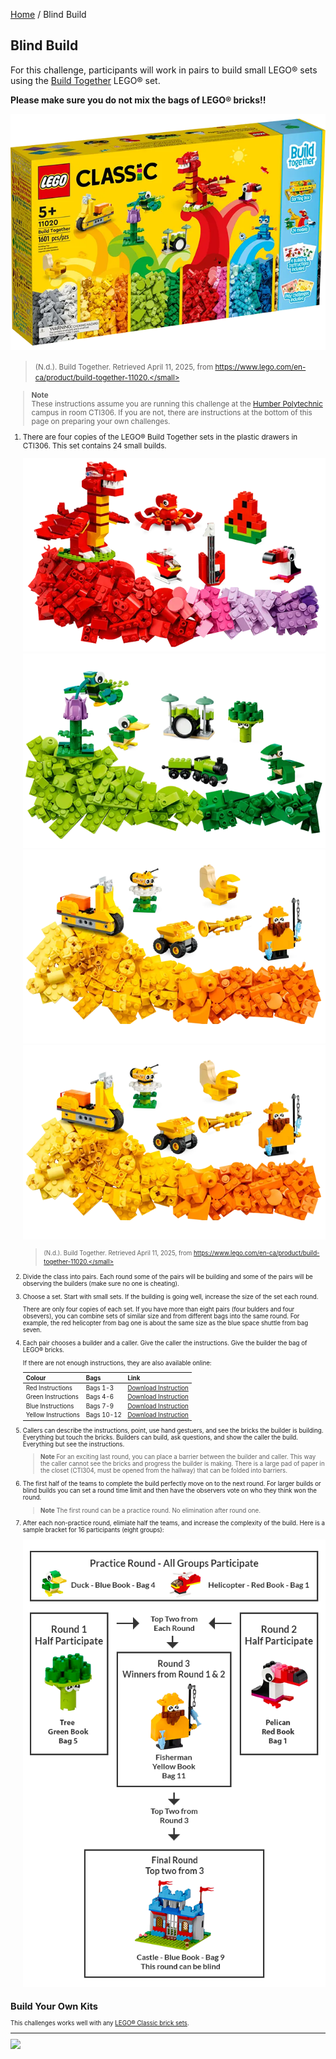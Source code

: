 [Home](/) / Blind Build

<style>@import url("//readme.codeadam.ca/readme.css");</style>

## Blind Build

For this challenge, participants will work in pairs to build small LEGO&reg; sets using the [Build Together](https://www.lego.com/en-ca/product/build-together-11020) LEGO&reg; set.

**Please make sure you do not mix the bags of LEGO&reg; bricks!!**

![Build Together](/images/blind/blind-build-together.png)

> <small>(N.d.). Build Together. Retrieved April 11, 2025, from https://www.lego.com/en-ca/product/build-together-11020.</small>

> **Note**  
> These instructions assume you are running this challenge at the [Humber Polytechnic](https://humber.ca/) campus in room CTI306. If you are not, there are instructions at the bottom of this page on preparing your own challenges.

1. There are four copies of the LEGO&reg; Build Together sets in the plastic drawers in CTI306. This set contains 24 small builds.

    ![Build Together - Red Sets](/images/blind/blind-red-bags.png)
    ![Build Together - Green Sets](/images/blind/blind-green-bags.png)
    ![Build Together - Blue Sets](/images/blind/blind-blue-bags.png)
    ![Build Together - Yellow Sets](/images/blind/blind-yellow-bags.png)

    > <small>(N.d.). Build Together. Retrieved April 11, 2025, from https://www.lego.com/en-ca/product/build-together-11020.</small>

2. Divide the class into pairs. Each round some of the pairs will be building and some of the pairs will be observing the builders (make sure no one is cheating).

3. Choose a set. Start with small sets. If the building is going well, increase the size of the set each round. 

    There are only four copies of each set. If you have more than eight pairs (four bulders and four obsevers), you can combine sets of similar size and from different bags into the same round. For example, the red helicopter from bag one is about the same size as the blue space shuttle from bag seven.

4. Each pair chooses a builder and a caller. Give the caller the instructions. Give the builder the bag of LEGO&reg; bricks.

    If there are not enough instructions, they are also available online:

    | Colour | Bags | Link |
    | --- | --- | --- |
    | Red Instructions | Bags 1-3 | [Download Instruction](https://www.lego.com/cdn/product-assets/product.bi.core.pdf/6414836.pdf) |
    | Green Instructions | Bags 4-6 | [Download Instruction](https://www.lego.com/cdn/product-assets/product.bi.core.pdf/6414839.pdf) |
    | Blue Instructions | Bags 7-9 | [Download Instruction](https://www.lego.com/cdn/product-assets/product.bi.core.pdf/6414842.pdf) |
    | Yellow Instructions | Bags 10-12 | [Download Instruction](https://www.lego.com/cdn/product-assets/product.bi.core.pdf/6414845.pdf) |

5. Callers can describe the instructions, point, use hand gestuers, and see the bricks the builder is building. Everything but touch the bricks. Builders can build, ask questions, and show the caller the build. Everything but see the instructions. 

    > **Note**
    > For an exciting last round, you can place a barrier between the builder and caller. This way the caller cannot see the bricks and progress the builder is making. There is a large pad of paper in the closet (CTI304, must be opened from the hallway) that can be folded into barriers. 

6. The first half of the teams to complete the build perfectly move on to the next round. For larger builds or blind builds you can set a round time limit and then have the observers vote on who they think won the round. 

    > **Note**
    > The first round can be a practice round. No elimination after round one. 

7. After each non-practice round, elimiate half the teams, and increase the complexity of the build. Here is a sample bracket for 16 participants (eight groups):

    ![Sample Bracket](/images/blind/blind-bracket.png)

## Build Your Own Kits

This challenges works well with any [LEGO&reg; Classic brick sets](https://www.lego.com/en-ca/themes/classic?sort.key=PRICE&sort.direction=DESC).

---

<a href="https://codeadam.ca">
<img src="https://cdn.codeadam.ca/images@1.0.0/codeadam-logo-coloured-horizontal.png" width="100">
</a>
